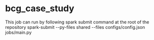 # bcg_case_study

This job can run by following spark submit command at the root of the repository
spark-submit --py-files shared --files configs/config.json jobs/main.py
